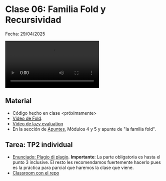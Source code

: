 # Clase 06: Familia Fold y Recursividad
Fecha: 29/04/2025

![Meeseeks](assets/meeseeks.mp4)

## Material
* Código hecho en clase <próximamente>
* [Video de Fold](https://www.youtube.com/watch?v=veiQkxz59NE).
* [Video de lazy evaluation](https://www.youtube.com/watch?v=wZ0pBezum58)
* En la sección de [Apuntes](https://www.pdep.com.ar/material/apuntes#h.38a137fb537f40e1_55), Módulos 4 y 5 y apunte de "la familia fold".

## Tarea: TP2 individual

-  [Enunciado: Plagio di plagio](https://docs.google.com/document/d/196lhwG0v3vxe74W2zeblAE9dDRX9xfA8B5TfDDxoS8w/edit?tab=t.0). **Importante**: La parte obligatoria es hasta el punto 3 inclusive. El resto les recomendamos fuertemente hacerlo pues es la práctica para parcial que haremos la clase que viene.
-  [Classroom con el repo](https://classroom.github.com/a/lNT66dbS) 
